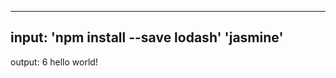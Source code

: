 ------------------------
input:
'npm install --save lodash'
'jasmine'
------------------------
output:
6 hello world!